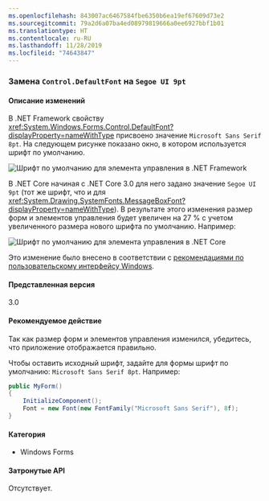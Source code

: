 ```yaml
---
ms.openlocfilehash: 843007ac6467584fbe6350b6ea19ef67609d73e2
ms.sourcegitcommit: 79a2d6a07ba4ed08979819666a0ee6927bbf1b01
ms.translationtype: HT
ms.contentlocale: ru-RU
ms.lasthandoff: 11/28/2019
ms.locfileid: "74643847"
---
```

### <a name="controldefaultfont-changed-to-segoe-ui-9pt"></a>Замена `Control.DefaultFont` на `Segoe UI 9pt`

#### <a name="change-description"></a>Описание изменений

В .NET Framework свойству <xref:System.Windows.Forms.Control.DefaultFont?displayProperty=nameWithType> присвоено значение `Microsoft Sans Serif 8pt`. На следующем рисунке показано окно, в котором используется шрифт по умолчанию.

![Шрифт по умолчанию для элемента управления в .NET Framework](~/docs/images/core-changes/windowsforms/control-defaultfont-changed/defaultfont-framework.png)

В .NET Core начиная с .NET Core 3.0 для него задано значение `Segoe UI 9pt` (тот же шрифт, что и для <xref:System.Drawing.SystemFonts.MessageBoxFont?displayProperty=nameWithType>). В результате этого изменения размер форм и элементов управления будет увеличен на 27 % с учетом увеличенного размера нового шрифта по умолчанию. Например:

![Шрифт по умолчанию для элемента управления в .NET Core](~/docs/images/core-changes/windowsforms/control-defaultfont-changed/defaultfont-core.png)

Это изменение было внесено в соответствии с [рекомендациями по пользовательскому интерфейсу Windows](https://docs.microsoft.com/windows/win32/uxguide/vis-fonts#fonts-and-colors).

#### <a name="version-introduced"></a>Представленная версия

3.0

#### <a name="recommended-action"></a>Рекомендуемое действие

Так как размер форм и элементов управления изменился, убедитесь, что приложение отображается правильно.

Чтобы оставить исходный шрифт, задайте для формы шрифт по умолчанию: `Microsoft Sans Serif 8pt`. Например:

```csharp
public MyForm()
{
    InitializeComponent();
    Font = new Font(new FontFamily("Microsoft Sans Serif"), 8f);
}
```

#### <a name="category"></a>Категория

- Windows Forms

#### <a name="affected-apis"></a>Затронутые API

Отсутствует.

<!--

### Affected APIs

- Not detectable via API analysis

-->
